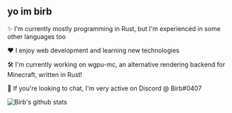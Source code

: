 ## yo im birb

✨ I'm currently mostly programming in Rust, but I'm experienced in some other languages too

❤️ I enjoy web development and learning new technologies

🛠️ I'm currently working on wgpu-mc, an alternative rendering backend for Minecraft, written in Rust!

💬 If you're looking to chat, I'm very active on Discord @ Birb#0407

![Birb's github stats](https://github-readme-stats.vercel.app/api?username=birbe&theme=nord)
